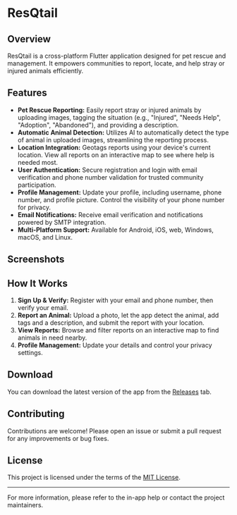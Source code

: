 # ResQtail

## Overview
ResQtail is a cross-platform Flutter application designed for pet rescue and management. It empowers communities to report, locate, and help stray or injured animals efficiently.

## Features

- **Pet Rescue Reporting:** Easily report stray or injured animals by uploading images, tagging the situation (e.g., "Injured", "Needs Help", "Adoption", "Abandoned"), and providing a description.
- **Automatic Animal Detection:** Utilizes AI to automatically detect the type of animal in uploaded images, streamlining the reporting process.
- **Location Integration:** Geotags reports using your device's current location. View all reports on an interactive map to see where help is needed most.
- **User Authentication:** Secure registration and login with email verification and phone number validation for trusted community participation.
- **Profile Management:** Update your profile, including username, phone number, and profile picture. Control the visibility of your phone number for privacy.
- **Email Notifications:** Receive email verification and notifications powered by SMTP integration.
- **Multi-Platform Support:** Available for Android, iOS, web, Windows, macOS, and Linux.

## Screenshots
<!-- Add screenshots of the app below. Example: -->
<!-- ![Home Screen](assets/screenshots/home.png) -->
<!-- ![Map Screen](assets/screenshots/map.png) -->

## How It Works
1. **Sign Up & Verify:** Register with your email and phone number, then verify your email.
2. **Report an Animal:** Upload a photo, let the app detect the animal, add tags and a description, and submit the report with your location.
3. **View Reports:** Browse and filter reports on an interactive map to find animals in need nearby.
4. **Profile Management:** Update your details and control your privacy settings.

## Download

You can download the latest version of the app from the [Releases](https://github.com/your-repo/releases) tab.

## Contributing
Contributions are welcome! Please open an issue or submit a pull request for any improvements or bug fixes.

## License
This project is licensed under the terms of the [MIT License](LICENSE).

---

For more information, please refer to the in-app help or contact the project maintainers.
